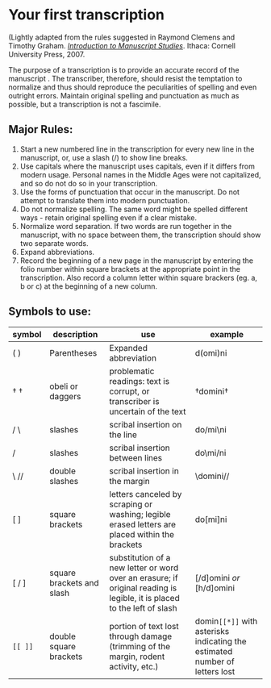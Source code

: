 # Your first transcription

\(Lightly adapted from the rules suggested in Raymond Clemens and Timothy Graham. [_Introduction to Manuscript Studies_](http://www.cornellpress.cornell.edu/book/?GCOI=80140100177870). Ithaca: Cornell University Press, 2007.

The purpose of a transcription is to provide an accurate record of the manuscript . The transcriber, therefore, should resist the temptation to normalize and thus should reproduce the peculiarities of spelling and even outright errors. Maintain original spelling and punctuation as much as possible, but a transcription is not a fascimile.

## Major Rules:

1. Start a new numbered line in the transcription for every new line in the manuscript, or, use a slash \(/\) to show line breaks. 
2. Use capitals where the manuscript uses capitals, even if it differs from modern usage. Personal names in the Middle Ages were not capitalized, and so do not do so in your transcription. 
3. Use the forms of punctuation that occur in the manuscript. Do not attempt to translate them into modern punctuation. 
4. Do not normalize spelling. The same word might be spelled different ways - retain original spelling even if a clear mistake. 
5. Normalize word separation. If two words are run together in the manuscript, with no space between them, the transcription should show two separate words.
6. Expand abbreviations. 
7. Record the beginning of a new page in the manuscript by entering the folio number within square brackets at the appropriate point in the transcription. Also record a column letter within square brackers \(eg. a, b or c\) at the beginning of a new column. 

## Symbols to use:

| **symbol** | **description** | **use** | **example** |
| --- | --- | --- | --- |
| \( \) | Parentheses | Expanded abbreviation | d\(omi\)ni  |
| † † | obeli or daggers | problematic readings: text is corrupt, or transcriber is uncertain of the text | †domini† |
| / \ | slashes | scribal insertion on the line | do/mi\ni |
|  / | slashes | scribal insertion between lines | do\mi/ni |
| \ // | double slashes | scribal insertion in the margin | \\domini// |
| \[ \] | square brackets | letters canceled by scraping or washing; legible erased letters are placed within the brackets | do\[mi\]ni |
| \[ / \] | square brackets and slash | substitution of a new letter or word over an erasure; if original reading is legible, it is placed to the left of slash | \[/d\]omini _or_ \[h/d\]omini |
| `[[ ]]` | double square brackets | portion of text lost through damage \(trimming of the margin, rodent activity, etc.\) | domin`[[*]]` with asterisks indicating the estimated number of letters lost |

